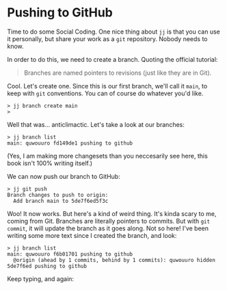 # Pushing to GitHub

Time to do some Social Coding. One nice thing about `jj` is that you can use
it personally, but share your work as a `git` repository. Nobody needs to know.

In order to do this, we need to create a branch. Quoting the official tutorial:

> Branches are named pointers to revisions (just like they are in Git).

Cool. Let's create one. Since this is our first branch, we'll call it `main`,
to keep with `git` conventions. You can of course do whatever you'd like.

```console
> jj branch create main
>
```

Well that was... anticlimactic. Let's take a look at our branches:

```console
> jj branch list
main: quwouuro fd149de1 pushing to github
```

(Yes, I am making more changesets than you neccesarily see here, this book isn't
100% writing itself.)

We can now push our branch to GitHub:

```console
> jj git push
Branch changes to push to origin:
  Add branch main to 5de7f6ed5f3c
```

Woo! It now works. But here's a kind of weird thing. It's kinda scary to me,
coming from Git. Branches are literally pointers to commits. But with
`git commit`, it will update the branch as it goes along. Not so here! I've
been writing some more text since I created the branch, and look:

```console
> jj branch list
main: quwouuro f6b01701 pushing to github
  @origin (ahead by 1 commits, behind by 1 commits): quwouuro hidden 5de7f6ed pushing to github
```

Keep typing, and again:

```console

```
